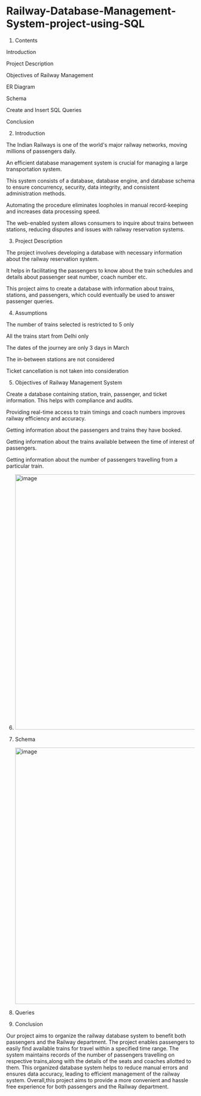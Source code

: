 # Railway-Database-Management-System-project-using-SQL
1) Contents
   
Introduction

Project Description

Objectives of Railway Management

ER Diagram

Schema

Create and Insert SQL Queries

Conclusion

2) Introduction

The Indian Railways is one of the world's major railway networks, moving millions of passengers daily. 

An efficient database management system is crucial for managing a large transportation system. 

This system consists of a database, database engine, and database schema to ensure concurrency, security, data integrity, and consistent administration methods. 

Automating the procedure eliminates loopholes in manual record-keeping and increases data processing speed. 

The web-enabled system allows consumers to inquire about trains between stations, reducing disputes and issues with railway reservation systems.

3) Project Description

The project involves developing a database with necessary information about the railway reservation system. 

 It helps in facilitating the passengers to know about the train schedules and details about passenger seat number, coach number etc.
 
This project aims to create a database with information about trains, stations, and passengers, which could eventually be used to answer passenger queries. 

4) Assumptions

The number of trains selected is restricted to 5 only

All the trains start from Delhi only

The dates of the journey are only 3 days in March

The in-between stations are not considered

Ticket cancellation is not taken into consideration

5) Objectives of Railway Management System

Create a database containing station, train, passenger, and ticket information. This helps with compliance and audits.

Providing real-time access to train timings and coach numbers improves railway efficiency and accuracy.  

Getting information about the passengers and trains they have booked. 

Getting information about the trains available between the time of interest of passengers.

Getting information about the number of passengers travelling from a particular train.

6) <img width="1214" height="682" alt="image" src="https://github.com/user-attachments/assets/4ada0eb8-0ac6-4bf4-b4a4-afa6a8f911db" />

7) Schema
   
   <img width="1217" height="685" alt="image" src="https://github.com/user-attachments/assets/85086154-3724-4171-9e7c-c426c47fb77d" />

8) Queries
   
9) Conclusion

Our project aims to organize the railway database system to benefit both passengers and the Railway department.
The project enables passengers to easily find available trains for travel within a specified time range.
The system maintains records of the number of passengers travelling on respective trains,along with the details of the seats and coaches allotted to them.
This organized database system helps to reduce manual errors and ensures data accuracy,  leading to efficient management of the railway system.
Overall,this project aims to provide a more convenient and hassle free experience for both  passengers and the Railway department.

